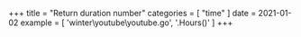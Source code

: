 +++
title = "Return duration number"
categories = [ "time" ]
date = 2021-01-02
example = [
   'winter\youtube\youtube.go', '.Hours()'
]
+++
